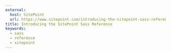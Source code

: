 ```yaml
---
external:
  host: SitePoint
  url: https://www.sitepoint.com/introducing-the-sitepoint-sass-reference/
title: Introducing the SitePoint Sass Reference
keywords:
  - sass
  - reference
  - sitepoint
---
```

